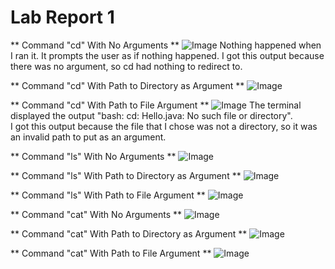 # Lab Report 1

** Command "cd" With No Arguments **
![Image]()
Nothing happened when I ran it. It prompts the user as if nothing happened.
I got this output because there was no argument, so cd had nothing to redirect to.


** Command "cd" With Path to Directory as Argument **
![Image]()


** Command "cd" With Path to File Argument **
![Image]()
The terminal displayed the output "bash: cd: Hello.java: No such file or directory".\
I got this output because the file that I chose was not a directory, so it was an invalid path to put as an argument.



** Command "ls" With No Arguments **
![Image]()

** Command "ls" With Path to Directory as Argument **
![Image]()

** Command "ls" With Path to File Argument **
![Image]()

** Command "cat" With No Arguments **
![Image]()

** Command "cat" With Path to Directory as Argument **
![Image]()

** Command "cat" With Path to File Argument **
![Image]()

